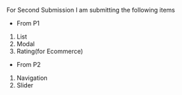 For Second Submission I am submitting the following items
  - From P1
  1. List
  2. Modal
  3. Rating(for Ecommerce)

   - From P2
  1. Navigation
  2. Slider
